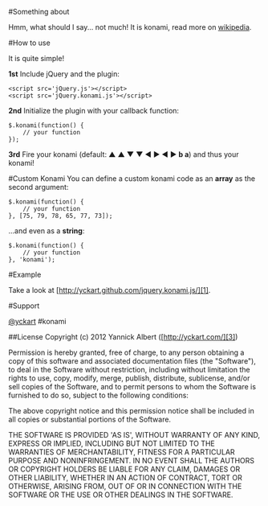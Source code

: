 #Something about

Hmm, what should I say... not much! It is konami, read more on [wikipedia](http://en.wikipedia.org/wiki/Konami_Code).

#How to use

It is quite simple!

**1st** Include jQuery and the plugin:

    <script src='jQuery.js'></script>
    <script src='jQuery.konami.js'></script>

**2nd** Initialize the plugin with your callback function:

    $.konami(function() {
        // your function
    });

**3rd** Fire your konami (default: &#9650; &#9650; &#9660; &#9660; &#9664; &#9654; &#9664; &#9654; **b a**) and thus your konami!

#Custom Konami
You can define a custom konami code as an **array** as the second argument:

    $.konami(function() {
        // your function
    }, [75, 79, 78, 65, 77, 73]);

...and even as a **string**:

    $.konami(function() {
        // your function
    }, 'konami');

#Example

Take a look at [http://yckart.github.com/jquery.konami.js/][1].

#Support

[@yckart][2] #konami

##License
Copyright (c) 2012 Yannick Albert ([http://yckart.com/][3])

Permission is hereby granted, free of charge, to any person obtaining a copy of this software and associated documentation files (the "Software"), to deal in the Software without restriction, including without limitation the rights to use, copy, modify, merge, publish, distribute, sublicense, and/or sell copies of the Software, and to permit persons to whom the Software is furnished to do so, subject to the following conditions:

The above copyright notice and this permission notice shall be included in all copies or substantial portions of the Software.

THE SOFTWARE IS PROVIDED 'AS IS', WITHOUT WARRANTY OF ANY KIND, EXPRESS OR IMPLIED, INCLUDING BUT NOT LIMITED TO THE WARRANTIES OF MERCHANTABILITY, FITNESS FOR A PARTICULAR PURPOSE AND NONINFRINGEMENT. IN NO EVENT SHALL THE AUTHORS OR COPYRIGHT HOLDERS BE LIABLE FOR ANY CLAIM, DAMAGES OR OTHER LIABILITY, WHETHER IN AN ACTION OF CONTRACT, TORT OR OTHERWISE, ARISING FROM, OUT OF OR IN CONNECTION WITH THE SOFTWARE OR THE USE OR OTHER DEALINGS IN THE SOFTWARE.


  [1]: http://yckart.github.com/jquery.konami.js/
  [2]: http://twitter.com/yckart
  [3]: http://yckart.com
